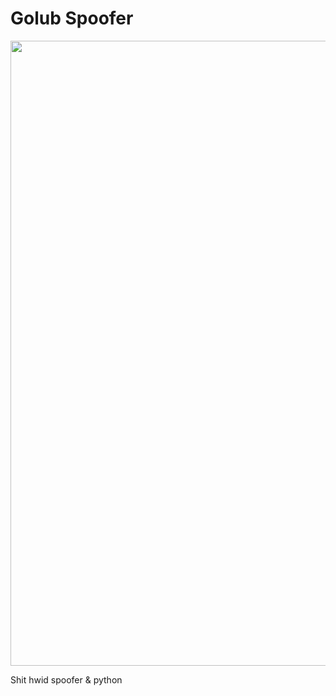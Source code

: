 # Golub Spoofer
<p align="center">
  <img width="1000" src="https://github.com/exebyt3/Golub-Spoofer/assets/70565397/3b2cc491-5537-434b-b56c-e9be421b951f" alt="">
</p>
Shit hwid spoofer &amp; python
